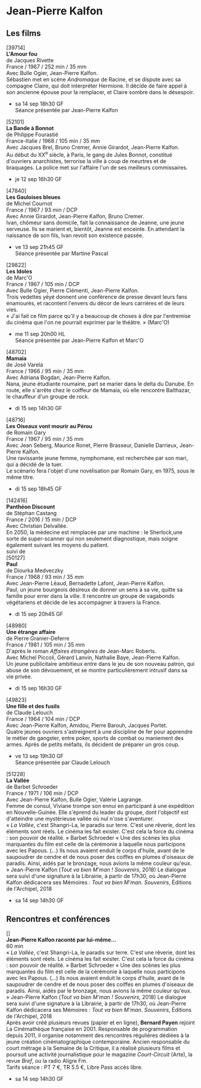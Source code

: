 # Jean-Pierre Kalfon

## Les films

[39714]  
**L'Amour fou**  
de Jacques Rivette  
France / 1967 / 252 min / 35 mm  
Avec Bulle Ogier, Jean-Pierre Kalfon.  
Sébastien met en scène _Andromaque_ de Racine, et se dispute avec sa compagne Claire, qui doit interpréter Hermione. Il décide de faire appel à son ancienne épouse pour la remplacer, et Claire sombre dans le désespoir.

- sa 14 sep 18h30 GF  
Séance présentée par Jean-Pierre Kalfon

[52101]  
**La Bande à Bonnot**  
de Philippe Fourastié  
France-Italie / 1968 / 105 min / 35 mm  
Avec Jacques Brel, Bruno Cremer, Annie Girardot, Jean-Pierre Kalfon.  
Au début du XX<sup>e</sup> siècle, à Paris, le gang de Jules Bonnot, constitué d'ouvriers anarchistes, terrorise la ville à coup de meurtres et de braquages. La police met sur l'affaire l'un de ses meilleurs commissaires.

- je 12 sep 16h30 GF

[47840]  
**Les Gauloises bleues**  
de Michel Cournot  
France / 1967 / 93 min / DCP  
Avec Annie Girardot, Jean-Pierre Kalfon, Bruno Cremer.  
Ivan, chômeur sans domicile, fait la connaissance de Jeanne, une jeune serveuse. Ils se marient et, bientôt, Jeanne est enceinte. En attendant la naissance de son fils, Ivan revoit son existence passée.

- ve 13 sep 21h45 GF  
Séance présentée par Martine Pascal

[29822]  
**Les Idoles**  
de Marc'O  
France / 1967 / 105 min / DCP  
Avec Bulle Ogier, Pierre Clémenti, Jean-Pierre Kalfon.  
Trois vedettes yéyé donnent une conférence de presse devant leurs fans énamourés, et racontent l'envers du décor de leurs carrières et de leurs vies.  
« J'ai fait ce film parce qu'il y a beaucoup de choses à dire par l'entremise du cinéma que l'on ne pourrait exprimer par le théâtre. » (Marc'O)

- me 11 sep 20h00 HL  
Séance présentée par Jean-Pierre Kalfon et Marc'O

[48702]  
**Mamaia**  
de José Varela  
France / 1966 / 95 min / 35 mm  
Avec Adriana Bogdan, Jean-Pierre Kalfon.  
Nana, jeune étudiante roumaine, part se marier dans le delta du Danube. En route, elle s'arrête chez le coiffeur de Mamaia, où elle rencontre Balthazar, le chauffeur d'un groupe de rock.

- di 15 sep 14h30 GF

[48716]  
**Les Oiseaux vont mourir au Pérou**  
de Romain Gary  
France / 1967 / 95 min / 35 mm  
Avec Jean Seberg, Maurice Ronet, Pierre Brasseur, Danielle Darrieux, Jean-Pierre Kalfon.  
Une ravissante jeune femme, nymphomane, est recherchée par son mari, qui a décidé de la tuer.  
Le scénario fera l'objet d'une novélisation par Romain Gary, en 1975, sous le même titre.

- di 15 sep 18h45 GF

[142416]  
**Panthéon Discount**  
de Stéphan Castang  
France / 2016 / 15 min / DCP  
Avec Christian Delvallée.  
En 2050, la médecine est remplacée par une machine : le Sherlock,une sorte de super-scanner qui non seulement diagnostique, mais soigne également suivant les moyens du patient.  
suivi de  
[50127]  
**Paul**  
de Diourka Medveczky  
France / 1968 / 93 min / 35 mm  
Avec Jean-Pierre Léaud, Bernadette Lafont, Jean-Pierre Kalfon.  
Paul, un jeune bourgeois désireux de donner un sens à sa vie, quitte sa famille pour errer dans la ville. Il rencontre un groupe de vagabonds végétariens et décide de les accompagner à travers la France.

- di 15 sep 20h45 GF

[48980]  
**Une étrange affaire**  
de Pierre Granier-Deferre  
France / 1981 / 105 min / 35 mm  
D'après le roman _Affaires étrangères_ de Jean-Marc Roberts.  
Avec Michel Piccoli, Gérard Lanvin, Nathalie Baye, Jean-Pierre Kalfon.  
Un jeune publicitaire ambitieux entre dans le jeu de son nouveau patron, qui abuse de son dévouement, et se montre particulièrement intrusif dans sa vie privée.

- di 15 sep 16h30 GF

[49823]  
**Une fille et des fusils**  
de Claude Lelouch  
France / 1964 / 104 min / DCP  
Avec Jean-Pierre Kalfon, Amidou, Pierre Barouh, Jacques Portet.  
Quatre jeunes ouvriers s'astreignent à une discipline de fer pour apprendre le métier de gangster, entre poker, sports de combat ou maniement des armes. Après de petits méfaits, ils décident de préparer un gros coup.

- ve 13 sep 19h30 GF  
Séance présentée par Claude Lelouch

[51228]  
**La Vallée**  
de Barbet Schroeder  
France / 1971 / 106 min / DCP  
Avec Jean-Pierre Kalfon, Bulle Ogier, Valérie Lagrange.  
Femme de consul, Viviane trompe son ennui en participant à une expédition en Nouvelle-Guinée. Elle s'éprend du leader du groupe, dont l'objectif est d'atteindre une mystérieuse vallée où nul n'ose s'aventurer.  
« _La Vallée_, c'est Shangri-La, le paradis sur terre. C'est une rêverie, dont les éléments sont réels. Le cinéma les fait exister. C'est cela la force du cinéma : son pouvoir de réalité. » Barbet Schroeder « Une des scènes les plus marquantes du film est celle de la cérémonie à laquelle nous participons avec les Papous. (...) Ils nous avaient enduit le corps d'huile, avant de le saupoudrer de cendre et de nous poser des coiffes en plumes d'oiseaux de paradis. Ainsi, aidés par le bronzage, nous avions la même couleur qu'eux. » Jean-Pierre Kalfon (_Tout va bien M'man ! Souvenirs_, 2018) Le dialogue sera suivi d'une signature à la Librairie, à partir de 17h30, où Jean-Pierre Kalfon dédicacera ses Mémoires : _Tout va bien M'man. Souvenirs_, Éditions de l'Archipel, 2018

- sa 14 sep 14h30 GF

## Rencontres et conférences

[]  
**Jean-Pierre Kalfon raconté par lui-même...**  
60 min  
« _La Vallée_, c'est Shangri-La, le paradis sur terre. C'est une rêverie, dont les éléments sont réels. Le cinéma les fait exister. C'est cela la force du cinéma : son pouvoir de réalité. » Barbet Schroeder « Une des scènes les plus marquantes du film est celle de la cérémonie à laquelle nous participons avec les Papous. (...) Ils nous avaient enduit le corps d'huile, avant de le saupoudrer de cendre et de nous poser des coiffes en plumes d'oiseaux de paradis. Ainsi, aidés par le bronzage, nous avions la même couleur qu'eux. » Jean-Pierre Kalfon (_Tout va bien M'man ! Souvenirs_, 2018) Le dialogue sera suivi d'une signature à la Librairie, à partir de 17h30, où Jean-Pierre Kalfon dédicacera ses Mémoires : _Tout va bien M'man. Souvenirs_, Éditions de l'Archipel, 2018  
Après avoir créé plusieurs revues (papier et en ligne), **Bernard Payen** rejoint La Cinémathèque française en 2001. Responsable de programmation depuis 2011, il organise notamment des rencontres régulières dédiées à la jeune création cinématographique contemporaine. Ancien responsable du court métrage à la Semaine de la Critique, il a réalisé plusieurs films et poursuit une activité journalistique pour le magazine _Court-Circuit_ (Arte), la revue _Bref_, ou la radio Aligre Fm.  
Tarifs séance : PT 7 €, TR 5.5 €, Libre Pass accès libre.

- sa 14 sep 14h30 GF

